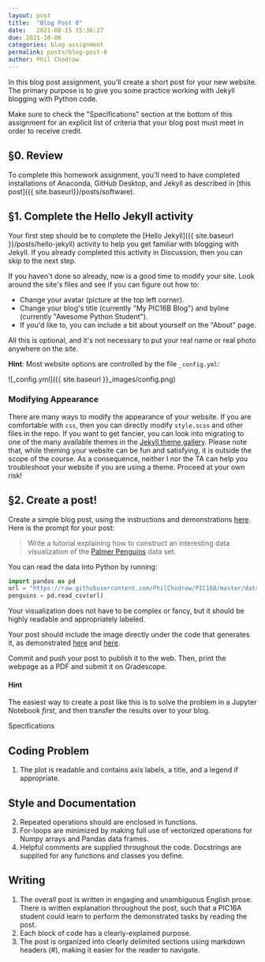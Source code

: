 ```yaml
---
layout: post
title:  "Blog Post 0"
date:   2021-08-15 15:36:27
due: 2021-10-06
categories: blog assignment
permalink: posts/blog-post-0
author: Phil Chodrow
---
```



In this blog post assignment, you'll create a short post for your new website. The primary purpose is to give you some practice working with Jekyll blogging with Python code. 

Make sure to check the "Specifications" section at the bottom of this assignment for an explicit list of criteria that your blog post must meet in order to receive credit. 

## §0. Review

To complete this homework assignment, you'll need to have completed installations of Anaconda, GitHub Desktop, and Jekyll as described in [this post]({{ site.baseurl}}/posts/software). 

## §1. Complete the Hello Jekyll activity

Your first step should be to complete the [Hello Jekyll]({{ site.baseurl }}/posts/hello-jekyll) activity to help you get familiar with blogging with Jekyll. If you already completed this activity in Discussion, then you can skip to the next step. 

If you haven't done so already, now is a good time to modify your site. Look around the site's files and see if you can figure out how to: 

- Change your avatar (picture at the top left corner).
- Change your blog's title (currently "My PIC16B Blog") and byline (currently "Awesome Python Student"). 
- If you'd like to, you can include a bit about yourself on the "About" page. 

All this is optional, and it's not necessary to put your real name or real photo anywhere on the site. 

**Hint**: Most website options are controlled by the file `_config.yml`:

![_config.yml]({{ site.baseurl }}_images/config.png)

### Modifying Appearance

There are many ways to modify the appearance of your website. If you are comfortable with `css`, then you can directly modify `style.scss` and other files in the repo. If you want to get fancier, you can look into migrating to one of the many available themes in the [Jekyll theme gallery](https://jekyllthemes.io/free). Please note that, while theming your website can be fun and satisfying, it is outside the scope of the course. As a consequence, neither I nor the TA can help you troubleshoot your website if you are using a theme. Proceed at your own risk! 

## §2. Create a post!

Create a simple blog post, using the instructions and demonstrations [here](https://pic16b.github.io/composing/). Here is the prompt for your post: 

> Write a tutorial explaining how to construct an interesting data visualization of the [Palmer Penguins](https://github.com/allisonhorst/palmerpenguins) data set. 

You can read the data into Python by running: 

```python
import pandas as pd
url = "https://raw.githubusercontent.com/PhilChodrow/PIC16B/master/datasets/palmer_penguins.csv"
penguins = pd.read_csv(url)
```

Your visualization does not have to be complex or fancy, but it should be highly readable and appropriately labeled. 

Your post should include the image directly under the code that generates it, as demonstrated [here](https://pic16b.github.io/composing/) and [here](https://pic16b.github.io/example-post/). 

Commit and push your post to publish it to the web. Then, print the webpage as a PDF and submit it on Gradescope. 

#### Hint

The easiest way to create a post like this is to solve the problem in a Jupyter Notebook *first*, and then transfer the results over to your blog. 

<div class="fancy-h1"> Specifications </div>

## Coding Problem

1. The plot is readable and contains axis labels, a title, and a legend if appropriate. 

## Style and Documentation

2. Repeated operations should are enclosed in functions. 
3. For-loops are minimized by making full use of vectorized operations for Numpy arrays and Pandas data frames. 
4. Helpful comments are supplied throughout the code. Docstrings are supplied for any functions and classes you define. 

## Writing

1. The overall post is written in engaging and unambiguous English prose. There is written explanation throughout the post, such that a PIC16A student could learn to perform the demonstrated tasks by reading the post.  
2. Each block of code has a clearly-explained purpose. 
3. The post is organized into clearly delimited sections using markdown headers (\#), making it easier for the reader to navigate. 
